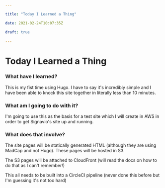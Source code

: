 ```yaml
---

title: "Today I Learned a Thing"

date: 2021-02-24T10:07:35Z

draft: true

---
```


# Today I Learned a Thing

### What have I learned?

This is my fist time using Hugo. I have to say it's incredibly simple and I have been able to knock this site together in literally less than 10 minutes.

### What am I going to do with it?

I'm going to use this as the basis for a test site which I will create in AWS in order to get Signavio's site up and running.

### What does that involve?
The site pages will be statically generated HTML (although they are using MadCap and not Hugo). These pages will be hosted in S3.

The S3 pages will be attached to CloudFront (will read the docs on how to do that as I can't remember!)

This all needs to be built into a CircleCI pipeline (never done this before but I'm guessing it's not too hard)
